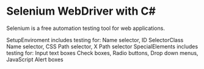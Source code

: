 # Selenium WebDriver with C#
 Selenium is a free automation testing tool for web applications.
 
 SetupEnviroment includes testing for: Name selector, ID SelectorClass Name selector, CSS Path selector, X Path selector
 SpecialElements includes testing for: Input text boxes Check boxes, Radio buttons, Drop down menus, JavaScript Alert boxes
